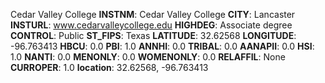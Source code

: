 
Cedar Valley College
**INSTNM**: Cedar Valley College 
**CITY**: Lancaster 
**INSTURL**: www.cedarvalleycollege.edu 
**HIGHDEG**: Associate degree 
**CONTROL**: Public 
**ST_FIPS**: Texas 
**LATITUDE**: 32.62568 
**LONGITUDE**: -96.763413 
**HBCU**: 0.0 
**PBI**: 1.0 
**ANNHI**: 0.0 
**TRIBAL**: 0.0 
**AANAPII**: 0.0 
**HSI**: 1.0 
**NANTI**: 0.0 
**MENONLY**: 0.0 
**WOMENONLY**: 0.0 
**RELAFFIL**: None 
**CURROPER**: 1.0 
**location**: 32.62568, -96.763413 